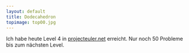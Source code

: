 ```yaml
---
layout: default
title: Dodecahedron
topimage: top00.jpg
---
```


Ich habe heute Level 4 in [projecteuler.net](http://projecteuler.net/ "Project Euler") erreicht. Nur noch 50 Probleme bis zum nächsten Level.
